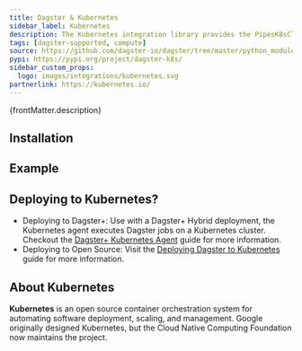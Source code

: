 ```yaml
---
title: Dagster & Kubernetes
sidebar_label: Kubernetes
description: The Kubernetes integration library provides the PipesK8sClient resource, enabling you to launch Kubernetes pods and execute external code directly from Dagster assets and ops. This integration allows you to pass parameters to Kubernetes pods while Dagster receives real-time events, such as logs, asset checks, and asset materializations, from the initiated jobs. With minimal code changes required on the job side, this integration is both efficient and easy to implement.
tags: [dagster-supported, compute]
source: https://github.com/dagster-io/dagster/tree/master/python_modules/libraries/dagster-k8s
pypi: https://pypi.org/project/dagster-k8s/
sidebar_custom_props:
  logo: images/integrations/kubernetes.svg
partnerlink: https://kubernetes.io/
---
```


<p>{frontMatter.description}</p>

## Installation

<PackageInstallInstructions packageName="dagster-k8s" />

## Example

<CodeExample path="docs_snippets/docs_snippets/integrations/kubernetes.py" language="python" />

## Deploying to Kubernetes?

- Deploying to Dagster+: Use with a Dagster+ Hybrid deployment, the Kubernetes agent executes Dagster jobs on a Kubernetes cluster. Checkout the [Dagster+ Kubernetes Agent](https://docs.dagster.io/dagster-plus/deployment/deployment-types/hybrid/kubernetes) guide for more information.
- Deploying to Open Source: Visit the [Deploying Dagster to Kubernetes](https://docs.dagster.io/guides/deploy/deployment-options/kubernetes) guide for more information.

## About Kubernetes

**Kubernetes** is an open source container orchestration system for automating software deployment, scaling, and management. Google originally designed Kubernetes, but the Cloud Native Computing Foundation now maintains the project.
